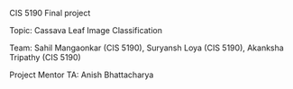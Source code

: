 CIS 5190 Final project

Topic: Cassava Leaf Image Classification

Team: Sahil Mangaonkar (CIS 5190), Suryansh Loya (CIS 5190), Akanksha Tripathy (CIS 5190) 

Project Mentor TA: Anish Bhattacharya


